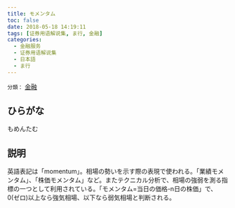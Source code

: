 ```yaml
---
title: モメンタム
toc: false
date: 2018-05-18 14:19:11
tags: [证券用语解说集, ま行, 金融]
categories:
  - 金融服务
  - 证券用语解说集
  - 日本語
  - ま行
---
```


`分類：` [金融](/tags/金融/)

## ひらがな

もめんたむ

## 説明

英語表記は「momentum」。相場の勢いを示す際の表現で使われる。「業績モメンタム」、「株価モメンタム」など。またテクニカル分析で、相場の強弱を測る指標の一つとして利用されている。「モメンタム=当日の価格-n日の株価」で、0(ゼロ)以上なら強気相場、以下なら弱気相場と判断される。
